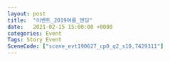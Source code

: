 ```yaml
---
layout: post
title:  "이벤트_2019여름_엔딩"
date:   2021-02-15 15:00:00 +0000
categories: Event
Tags: Story Event
SceneCode: ["scene_evt190627_cp0_q2_s10,7429311"]
---
```

